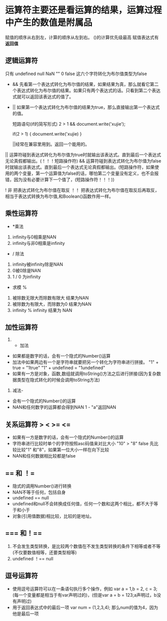 # 运算符主要还是看运算的结果，运算过程中产生的数值是附属品

赋值的顺序从右到左，计算的顺序从左到右。  ()的计算优先级最高
赋值表达式有**返回值**

## 逻辑运算符

只有 undefined null NaN "" 0 false 这六个字符转化为布尔值类型为false

* && 先看第一个表达式转化为布尔值的结果，如果结果为真，那么就看它第二个表达式转化为布尔值的结果。如果只有两个表达式的话。只看到第二个表达式就可以返回该表达式的值了。
* || 如果第一个表达式转化为布尔值的结果为true，那么直接输出第一个表达式的值。

  短路语句(if的简写形式)
  2 > 1 && document.write('xujie');

  if(2 > 1) {
    document.write('xujie)
  }

  ||经常在兼容里用到。返回一个能用的。

|| 运算符碰到表达式转化为布尔值为true时就输出该表达式。直到最后一个表达式无论真假都输出。(！！！短路操作符)
&& 运算符碰到表达式转化为布尔值为false时就输出该表达式。直到最后一个表达式无论真假都输出。(短路操作符，如果使用的两个变量，第一个运算值为false的话，哪怕第二个变量没有定义，也不会报错，因为没有必要计算下一个值了，(短路操作符！！！))

! 非
    把表达式转化为布尔值在取反
    ！！ 把表达式转化为布尔值在取反后再取反，相当于表达式转换为布尔值,和Boolean()函数作用一样。

## 乘性运算符

* *乘法

1. infinity与0相乘是NAN
2. infinity与非0相乘是infinity

*  / 除法

1. infinity被infinity除是NAN
2. 0被0除是NAN
3. 1 / 0 为infinity

* 求模 %

1. 被除数无限大而除数有限大 结果为NAN
2. 被除数为有限大，而除数为0  结果为NAN
3. infinity % infinity 结果为 NAN

## 加性运算符

1. + 加法

* 如果都是数字的话，会有一个隐式的Number()运算
* 加法中如果两边有一个是字符串就要把另一个转化为字符串进行拼接。 "1" + true = "1true"  "1" + undefined = "1undefined"
* 如果有一方是对象，函数,数组就调用toString()方法之后进行拼接(因为复杂数据类型在隐式转化的时候会调用toString方法)

1. 减法-

* 会有一个隐式的Number()的运算
* NAN和任何数字的运算都会得到NAN 1 - "a"返回NAN

## 关系运算符 > < >= <=

* 如果有一方是数字的话，会有一个隐式的Number()的运算
* 字符串进行比较时单个的字符按照asc码值来对比大小 "10" > "8"  false  先比较比较"1" 和"8"，如果第一位大小一样在向下比较
* NAN和任何数据相比较都是false

## == 和 ！=

* 隐式的调用Number()进行转换
* NAN不等于任何，包括自身
* undefined == null
* undefined和null不会转换成任何值，任何一个数和这两个相比，都不大于等于和小于
* 对象(引用值数据)相比较，比较的是地址。

## === 和！==

1. 不会发生类型转换，是比较两个数值在不发生类型转换的条件下相等或者不等(不仅要数值相等，还要类型相等)
2. undefined ！== null

## 逗号运算符

* 使用逗号运算符可以在一条语句执行多个操作，例如 var a = 1,b = 2, c = 3;(每一个变量都是相当于有var声明过的)，(但是var a = b = 123;a声明过，b没有声明过)
* 用于返回表达式中的最后一项 var num = (1,2,3,4); 那么num的值为4，因为他是最后一项